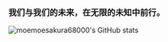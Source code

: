 ### 我们与我们的未来，在无限的未知中前行。

<!--
**MoeMoesakura68000/moemoesakura68000** is a ✨ _special_ ✨ repository because its `README.md` (this file) appears on your GitHub profile.

Here are some ideas to get you started:

- 🔭 I’m currently working on ...
- 🌱 I’m currently learning ...
- 👯 I’m looking to collaborate on ...
- 🤔 I’m looking for help with ...
- 💬 Ask me about ...
- 📫 How to reach me: ...
- 😄 Pronouns: ...
- ⚡ Fun fact: ...
-->

![moemoesakura68000's GitHub stats](https://github-readme-stats.vercel.app/api?username=moemoesakura68000&count_private=true&show_icons=true&theme=dracula)
